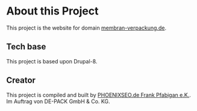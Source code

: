 # About this Project

This project is the website for domain [membran-verpackung.de](https://membran-verpackung.de).

## Tech base

This project is based upon Drupal-8.

## Creator

This project is compiled and built by [PHOENIXSEO.de Frank Pfabigan e.K.](https://phoenixseo.de). Im Auftrag von DE-PACK GmbH & Co. KG.
